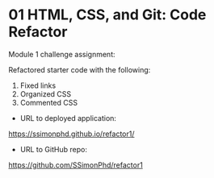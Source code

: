 # 01 HTML, CSS, and Git: Code Refactor
    
Module 1 challenge assignment:

Refactored starter code with the following:

1. Fixed links
2. Organized CSS
3. Commented CSS


* URL to deployed application:

https://ssimonphd.github.io/refactor1/


* URL to GitHub repo:

https://github.com/SSimonPhd/refactor1
